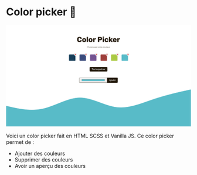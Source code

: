 # Color picker 🎨

![aperçu](preview-app.png)

Voici un color picker fait en HTML SCSS et Vanilla JS.
Ce color picker permet de :
 - Ajouter des couleurs
 - Supprimer des couleurs
 - Avoir un aperçu des couleurs